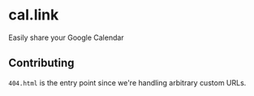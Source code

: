 # cal.link
Easily share your Google Calendar

## Contributing

`404.html` is the entry point since we're handling arbitrary custom URLs. 
